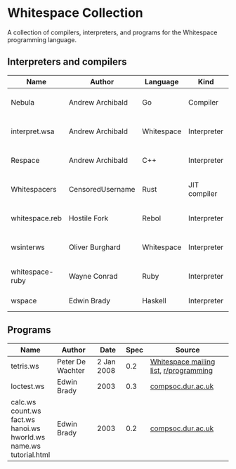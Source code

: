 # Whitespace Collection

A collection of compilers, interpreters, and programs for the Whitespace
programming language.

## Interpreters and compilers

| Name            | Author           | Language   | Kind         | Date        | Spec     | Source |
| --------------- | ---------------- | ---------- | ------------ | ----------- | -------- | ------ |
| Nebula          | Andrew Archibald | Go         | Compiler     | 8 Jun 2019  | 0.3      | [GitHub](https://github.com/andrewarchi/nebula) |
| interpret.wsa   | Andrew Archibald | Whitespace | Interpreter  | 5 Jun 2019  | 0.3      | [GitHub](https://github.com/andrewarchi/nebula/blob/master/programs/interpret.wsa) |
| Respace         | Andrew Archibald | C++        | Interpreter  | 15 Apr 2018 | 0.3      | [GitHub](https://github.com/andrewarchi/respace) |
| Whitespacers    | CensoredUsername | Rust       | JIT compiler | 19 Jun 2016 | 0.3      | [GitHub](https://github.com/CensoredUsername/whitespace-rs) |
| whitespace.reb  | Hostile Fork     | Rebol      | Interpreter  | 10 Jul 2010 | 0.3      | [GitHub](https://github.com/hostilefork/whitespacers/tree/master/rebol) |
| wsinterws       | Oliver Burghard  | Whitespace | Interpreter  | 24 Apr 2003 | 0.2      | [burghard.info][burghard] |
| whitespace-ruby | Wayne Conrad     | Ruby       | Interpreter  | 2 Apr 2003  | 0.2      | [yagni.com][yagni] |
| wspace          | Edwin Brady      | Haskell    | Interpreter  | 2002        | 0.2, 0.3 | [compsoc.dur.ac.uk][compsoc] |

## Programs

| Name            | Author           | Date        | Spec     | Source |
| --------------- | ---------------- | ----------- | -------- | ------ |
| tetris.ws       | Peter De Wachter | 2 Jan 2008  | 0.2      | [Whitespace mailing list][tetris-mail], [r/programming][tetris-reddit] |
| loctest.ws      | Edwin Brady      | 2003        | 0.3      | [compsoc.dur.ac.uk][compsoc] |
| calc.ws<br>count.ws<br>fact.ws<br>hanoi.ws<br>hworld.ws<br>name.ws<br>tutorial.html | Edwin Brady | 2003 | 0.2 | [compsoc.dur.ac.uk][compsoc] |

[tetris-mail]: https://web.archive.org/web/20141011193149/http://compsoc.dur.ac.uk/archives/whitespace/2008-January/000067.html
[tetris-reddit]: https://www.reddit.com/r/programming/comments/9nw1e/most_unreadable_programming_language_ever/c0dkzzw/
[burghard]: https://web.archive.org/web/20030608024503/http://www.burghard.info/code/whitespace/wsinterws/index.html
[yagni]: https://web.archive.org/web/20120417161917/http://yagni.com/whitespace/index.html
[compsoc]: https://web.archive.org/web/20150717203521/http://compsoc.dur.ac.uk:80/whitespace/index.php

